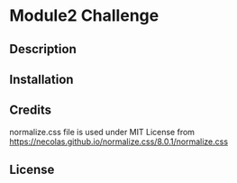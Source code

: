 # Module2 Challenge

## Description


## Installation


## Credits

normalize.css file is used under MIT License from https://necolas.github.io/normalize.css/8.0.1/normalize.css

## License

